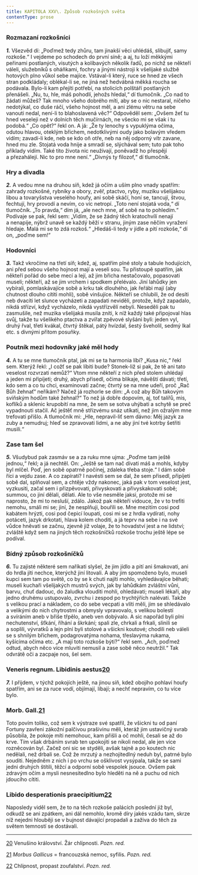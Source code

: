 ```yaml
---
title: KAPITOLA XXV\. Způsob rozkošných světa
contentType: prose
---
```


### Rozmazaní rozkošníci

**_1._** Všezvěd dí: „Poďmež tedy zhůru, tam jinakší věci uhlédáš, slibujiť, samy rozkoše.“ I vejdeme po schodech do první síně; a aj, tu loží měkkými peřinami postlaných, visutých a kolíbavých několik řadů, po nichž se někteří váleli, služebníků s oháňkami, fochry a jinými nástroji k všelijaké službě hotových plno vůkol sebe majíce. Vstával-li který, ruce se hned ze všech stran podkládaly; oblékal-li se, ne jiná než hedvábná měkká roucha se podávala. Bylo-li kam přejíti potřebí, na stolicích polštáří postlaných přenášeli. „Nu, tu, hle, máš pohodlí, jehožs hledal,“ dí tlumočník. „Co nad to žádati můžeš? Tak mnoho všeho dobrého míti, aby se o nic nestaral, ničeho nedotýkal, co duše ráčí, všeho hojnost měl, a ani zlému větru na sebe vanouti nedal, není-li to blahoslavená věc?“ Odpověděl sem: „Ovšem žeť tu hned veseleji než v dolních těch mučírnách, ne všecko mi se však i tu podobá.“ „Co opět?“ řekl on. A já: „Že ty lenochy s vypuklýma očima, odutou hlavou, oteklým břichem, nedotklivými oudy jako bolavým vředem vidím; zavadí-li kde, neb se kdo oň otře, neb na něj odporný vítr zavane, hned mu zle. Stojatá voda hnije a smradí se, slýchával sem; tuto pak toho příklady vidím. Také tito života nic neužívají, poněvadž ho přespějí a přezahálejí. Nic to pro mne není.“ „Divnýs ty filozof,“ dí tlumočník.

### Hry a divadla

**_2._** A vedou mne na druhou síň, kdež já očím a uším plno vnady spatřím: zahrady rozkošné, rybníky a obory, zvěř, ptactvo, ryby, muziku všelijakou libou a tovaryšstva veselého houfy, ani sobě skáčí, honí se, tancují, štvou, fechtují, hry provodí a nevím, co víc netropí. „Toto není stojatá voda,“ dí tlumočník. „To pravda,“ dím já, „ale nech mne, ať sobě na to pohledím.“ Podívaje se pak, řekl sem: „Vidím, že se žádný těch kratochvílí nenají a nenapije, nýbrž unavě se každý běží v stranu, jiným zase něčím vyražení hledaje. Malá mi se to zdá rozkoš.“ „Hledáš-li tedy v jídle a pití rozkoše,“ dí on, „poďme sem!“

### Hodovníci

**_3._** Takž vkročíme na třetí síň; kdež, aj, spatřím plné stoly a tabule hodujících, ani před sebou všeho hojnost mají a veseli sou. Tu přistoupě spatřím, jak někteří pořád do sebe mecí a lejí, až jim břicha nestačovalo, popasovati museli; někteří, až se jim vrchem i spodkem přelévalo. Jiní lahůdky jen vybírali, pomlaskávajíce sobě a krku tak dlouhého, jak řeřábi mají (aby chutnost dlouho cítiti mohli), sobě vinšujíce. Někteří se chlubili, že od desíti neb dvacíti let slunce vycházeti a zapadati neviděli, protože, když zapadalo, nikdá střízví, když vycházelo, nikdá vystřízvělí nebyli. Neseděli pak tu zasmušile, než muzika všelijaká musila zníti, k níž každý také připojoval hlas svůj, takže tu všelikého ptactva a zvířat zpěvové slyšáni byli: jeden vyl, druhý řval, třetí kvákal, čtvrtý štěkal, pátý hvízdal, šestý šveholil, sedmý lkal etc. s divnými přitom posuňky.

### Poutník mezi hodovníky jaké měl hody

**_4._** A tu se mne tlumočník ptal, jak mi se ta harmonia líbí? „Kusa nic,“ řekl sem. Kterýž řekl: „I cožť se pak líbiti bude? Stonek-liž si pak, že tě ani tato veselost rozvrzati nemůž?“ Vtom mne někteří z nich před stolem uhlédají a jeden mi připíjeti; druhý, abych přisedl, očima blikaje, návěští dávati; třetí, kdo sem a co tu chci, examinovati začne; čtvrtý se na mne udeří, proč „Rač Bůh žehnať“ neříkám? Načež já rozhorle se dím: „A což aby Bůh takovým sviňským hodům také žehnal?“ To než já dobře dopovím, aj, toť talířů, mis, koflíků a sklenic krupobití na mne, že sem se sotva uhýbati a schytě se preč vypadnouti stačil. Ač ještěť mně střízvému snáz utíkati, než jim ožralým mne trefovati přišlo. A tlumočník mi: „Hle, nepravil-liť sem dávno: Měj jazyk za zuby a nemudruj; hleď se zpravovati lidmi, a ne aby jiní tvé kotrby šetřiti musili.“

### Zase tam šel

**_5._** Všudybud pak zasmáv se a za ruku mne ujma: „Poďme tam ještě jednou,“ řekl; a já nechtěl. On: „Ještě se tam nač dívati máš a mohls, kdyby byl mlčel. Poď, jen sobě opatrně počínej, zdaleka třeba stoje.“ I dám sobě říci a vejdu zase. A co zapírati? I navésti sem se dal, že sem přisedl, připíjeti sobě dal, splňoval sem, a chtěje vždy nakonec, jaká pak v tom veselost jest, vyzkusiti, začal sem i přizpěvovati, přivyskovati a přivyskakovati sobě; summou, co jiní dělali, dělati. Ale to vše nesměle jaksi, protože mi se naprosto, že mi to nesluší, zdálo. Jakož pak někteří vidouce, že v to trefiti nemohu, smáli mi se; jiní, že nesplňuji, bouřili se. Mne mezitím cosi pod kabátem hrýzti, cosi pod čepicí loupati, cosi mi se z hrdla vydírati, nohy potáceti, jazyk drkotati, hlava kolem choditi, a já teprv na sebe i na své vůdce hněvati se začnu, zjevně již volaje, že to hovadství jest a ne lidství; zvláště když sem na jiných těch rozkošníčků rozkoše trochu ještě lépe se podíval.

### Bídný způsob rozkošníčků

**_6._** Tu zajisté některé sem naříkati slyšel, že jim jídlo a pití ani šmakovati, ani do hrdla jíti nechce, kterýchž jiní litovali. A aby jim spomoženo bylo, museli kupci sem tam po světě, co by se k chuti najíti mohlo, vyhledávajíce běhati; museli kuchaři všelijakých mustrů svých, jak by lahůdkám zvláštní vůni, barvu, chuť dadouc, do žaludka vlouditi mohli, ohledávati; museli lékaři, aby jedno druhému ustupovalo, zvrchu i zespod po trychtýřích nalévati. Takže s velikou prací a nákladem, co do sebe vecpati a vlíti měli, jim se shledávalo a velikými do nich chytrostmi a obmysly vpravovalo, s velikou bolestí a svíráním aneb v břiše třpělo, aneb ven dobývalo. A sic napořád byli plni nechutenství, šťkání, říhání a škrkání; spali zle, chrkali a frkali, slinili se a soplili, vývratků a lejn plní byli stolové a všickni koutové; chodili neb váleli se s shnilým břichem, podagrovatýma nohama, třeslavýma rukama, kyšícíma očima etc. „A mají toto rozkoše býti?“ řekl sem. „Ach, poďmež odtud, abych něco více mluviti nemusil a zase sobě něco neutržil.“ Tak odvrátě oči a zacpaje nos, šel sem.

### Veneris regnum. Libidinis aestus[20](./resources/undefined)

**_7._** I přijdem, v týchž pokojích ještě, na jinou síň, kdež obojího pohlaví houfy spatřím, ani se za ruce vodí, objímají, líbají; a nechť nepravím, co tu více bylo.

### Morb. Gall.[21](./resources/undefined)

Toto povím toliko, což sem k výstraze své spatřil, že všickni tu od paní Fortuny zavřeni zákožní palčivou prašivinu měli, kteráž jim ustavičný svrab působila, že pokoje míti nemohouc, kam přišli a oč mohli, česali se až do krve. Tím však drbáním svrab ten upokojiti se nikoli nedal, ale jen více rozněcován byl. Začež oni sic se styděli, avšak tajně a po koutech nic nedělali, než drbali se. Což že mrzutý a nezhojitedlný neduh byl, patrné bylo souditi. Nejedněm z nich i po vrchu se ošklivost vysýpala, takže se sami jedni druhých štítili, těžcí a odporní sobě vespolek jsouce. Ovšem pak zdravým očím a mysli nesnesitedlno bylo hleděti na ně a puchu od nich jdoucího cítiti.

### Libido desperationis praecipitium[22](./resources/undefined)

Naposledy viděl sem, že to na těch rozkoše palácích poslední již byl, odkudž se ani zpátkem, ani dál nemohlo, kromě díry jakés vzádu tam, skrze níž nejedni hlouběji se v bujnost dávající propadali a zaživa do těch za světem temností se dostávali.

* * *

[20](./resources/undefined) Venušino království. Žár chlípnosti. _Pozn. red._

[21](./resources/undefined) _Morbus Gallicus_ = francouzská nemoc, syfilis. _Pozn. red._

[22](./resources/undefined) Chlípnost, propast zoufalství. _Pozn. red._
